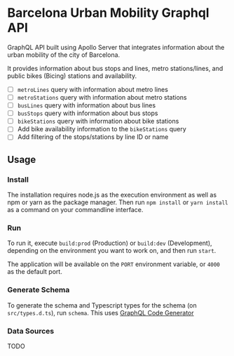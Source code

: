 # Barcelona Urban Mobility Graphql API 

GraphQL API built using Apollo Server that integrates information about the urban mobility of the city of Barcelona. 

It provides information about bus stops and lines, metro stations/lines, and public bikes (Bicing) stations and availability.

- [ ] `metroLines` query with information about metro lines
- [ ] `metroStations` query with information about metro stations
- [ ] `busLines` query with information about bus lines
- [ ] `busStops` query with information about bus stops
- [ ] `bikeStations` query with information about bike stations
- [ ] Add bike availability information to the `bikeStations` query
- [ ] Add filtering of the stops/stations by line ID or name

## Usage

### Install

The installation requires node.js as the execution environment as well as npm or yarn as the package manager. Then run `npm install` or `yarn install` as a command on your commandline interface.

### Run

To run it, execute `build:prod` (Production) or `build:dev` (Development), depending on the environment you want to work on, and then run `start`. 

The application will be available on the `PORT` environment variable, or `4000` as the default port.

### Generate Schema

To generate the schema and Typescript types for the schema (on `src/types.d.ts`), run `schema`. This uses [GraphQL Code Generator](https://graphql-code-generator.com/)

### Data Sources

TODO

